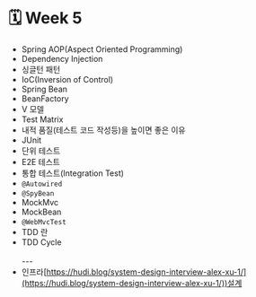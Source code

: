 # 🗓️ Week 5

* Spring AOP(Aspect Oriented Programming)
* Dependency Injection
* 싱글턴 패턴
* IoC(Inversion of Control)
* Spring Bean
* BeanFactory
* V 모델
* Test Matrix
* 내적 품질(테스트 코드 작성등)을 높이면 좋은 이유
* JUnit
* 단위 테스트
* E2E 테스트
* 통합 테스트(Integration Test)
* `@Autowired`
* `@SpyBean`
* MockMvc
* MockBean
* `@WebMvcTest`
* TDD 란
* TDD Cycle\
  \
  \---
* 인프라[https://hudi.blog/system-design-interview-alex-xu-1/](https://hudi.blog/system-design-interview-alex-xu-1/))설계
